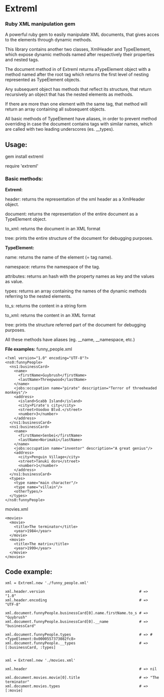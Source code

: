# Extreml
### Ruby XML manipulation gem

A powerful ruby gem to easily manipulate XML documents, that gives acces to the elements through dynamic methods.

This library contains another two classes, XmlHeader and TypeElement, which expose dynamic methods named after respectively their properties and nested tags.

The document method in of Extreml returns aTypeElement object with a method named after the root tag which returns the first level of nesting represented as TypeElement objects.

Any subsequent object has methods that reflect its structure, that return recursively an object that has the nested elements as methods.

If there are more than one element with the same tag, that method will return an array containing all subsequent objects.

All basic methods of TypeElement have aliases, in order to prevent method overriding in case the document contains tags with similar names, which are called with two leading underscores (es. __types).


Usage:
------

gem install extreml

require 'extreml'

### Basic methods:



**Extreml:**

header: returns the representation of the xml header as a XmlHeader object.

document: returns the representation of the entire document as a TypeElement object.

to_xml: returns the document in an XML format

tree: prints the entire structure of the document for debugging purposes.



**TypeElement:**

name: returns the name of the element (= tag name).

namespace: returns the namespace of the tag.

attributes: returns an hash with the property names as key and the values as value.

types: returns an array containing the names of the dynamic methods referring to the nested elements.

to_s: returns the content in a string form

to_xml: returns the content in an XML format

tree: prints the structure referred part of the document for debugging purposes.

All these methods have aliases (eg. __name, __namespace, etc.)



**File examples:**
funny_people.xml

    <?xml version="1.0" encoding="UTF-8"?>
    <ns0:funnyPeople>
      <ns1:businessCard>
        <name>
          <firstName>Guybrush</firstName>
          <lastName>Threepwood</lastName>
        </name>
        <jobs:occupation name="pirate" description="Terror of threeheaded monkeys"/>
        <address>
          <island>Scabb Island</island>
          <city>Pirate's city</city>
          <street>Voodoo Blvd.</street>
          <number>3</number>
        </address>
      </ns1:businessCard>
      <ns1:businessCard>
        <name>
          <firstName>Senbei</firstName>
          <lastName>Norimaki</lastName>
        </name>
        <jobs:occupation name="inventor" description="A great genius"/>
        <address>
          <city>Penguin Village</city>
          <street>Tanuki doro</street>
          <number>1</number>
        </address>
      </ns1:businessCard>
      <types>
        <type name="main character"/>
        <type name="villain"/>
        <otherTypes/>
      </types>
    </ns0:funnyPeople>
    
movies.xml

    <movies>
      <movie>
        <title>The terminator</title>
        <year>1984</year>
      </movie>
      <movie>
        <title>The matrix</title>
        <year>1999</year>
      </movie>
    </movies>

## Code example:

    xml = Extreml.new './funny_people.xml'

    xml.header.version                                           # => "1.0"
    xml.header.encoding                                          # => "UTF-8"

    xml.document.funnyPeople.businessCard[0].name.firstName.to_s # => "Guybrush"
    xml.document.funnyPeople.businessCard[0].__name              # => "businessCard"

    xml.document.funnyPeople.types                               # => #<TypeElement:0x0000557373082fc8>
    xml.document.funnyPeople.__types                             # => [:businessCard, :types]

    
    xml = Extreml.new './movies.xml'

    xml.header                                                   # => nil

    xml.document.movies.movie[0].title                           # => "The terminator"
    xml.document.movies.types                                    # => [:movie]
    
    
